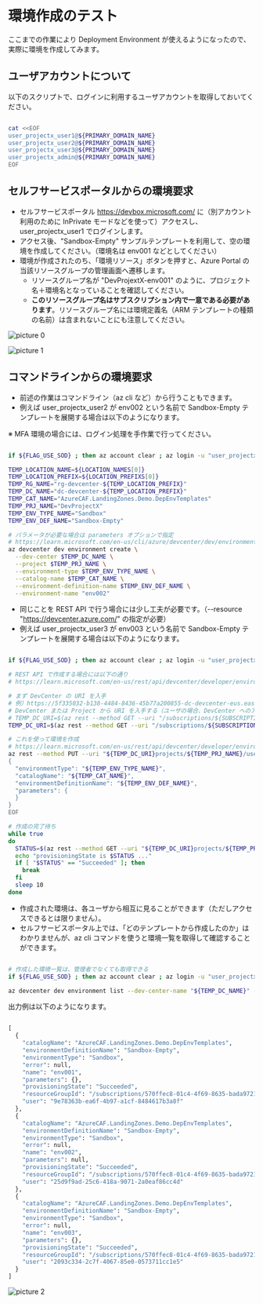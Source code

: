 # 環境作成のテスト

ここまでの作業により Deployment Environment が使えるようになったので、実際に環境を作成してみます。

## ユーザアカウントについて

以下のスクリプトで、ログインに利用するユーザアカウントを取得しておいてください。

```bash

cat <<EOF
user_projectx_user1@${PRIMARY_DOMAIN_NAME}
user_projectx_user2@${PRIMARY_DOMAIN_NAME}
user_projectx_user3@${PRIMARY_DOMAIN_NAME}
user_projectx_admin@${PRIMARY_DOMAIN_NAME}
EOF

```

## セルフサービスポータルからの環境要求

- セルフサービスポータル https://devbox.microsoft.com/ に（別アカウント利用のために InPrivate モードなどを使って）アクセスし、user_projectx_user1 でログインします。
- アクセス後、"Sandbox-Empty" サンプルテンプレートを利用して、空の環境を作成してください。（環境名は env001 などとしてください）
- 環境が作成されたのち、「環境リソース」ボタンを押すと、Azure Portal の当該リソースグループの管理画面へ遷移します。
  - リソースグループ名が "DevProjextX-env001" のように、プロジェクト名＋環境名となっていることを確認してください。
  - **このリソースグループ名はサブスクリプション内で一意である必要があります**。リソースグループ名には環境定義名（ARM テンプレートの種類の名前）は含まれないことにも注意してください。

![picture 0](./images/7dab1afe9649dc9543786d3fff71b54321d15520296baadbe895c715725ad637.png)  

![picture 1](./images/315dbf8157c2cc4c6c96175dce5ae5782f631415ea844178555a7ca6d8a6e40e.png)  

## コマンドラインからの環境要求

- 前述の作業はコマンドライン（az cli など）から行うこともできます。
- 例えば user_projectx_user2 が env002 という名前で Sandbox-Empty テンプレートを展開する場合は以下のようになります。

※ MFA 環境の場合には、ログイン処理を手作業で行ってください。

```bash

if ${FLAG_USE_SOD} ; then az account clear ; az login -u "user_projectx_user2@${PRIMARY_DOMAIN_NAME}" -p "${ADMIN_PASSWORD}" ; fi

TEMP_LOCATION_NAME=${LOCATION_NAMES[0]}
TEMP_LOCATION_PREFIX=${LOCATION_PREFIXS[0]}
TEMP_RG_NAME="rg-devcenter-${TEMP_LOCATION_PREFIX}"
TEMP_DC_NAME="dc-devcenter-${TEMP_LOCATION_PREFIX}"
TEMP_CAT_NAME="AzureCAF.LandingZones.Demo.DepEnvTemplates"
TEMP_PRJ_NAME="DevProjectX"
TEMP_ENV_TYPE_NAME="Sandbox"
TEMP_ENV_DEF_NAME="Sandbox-Empty"

# パラメータが必要な場合は parameters オプションで指定
# https://learn.microsoft.com/en-us/cli/azure/devcenter/dev/environment?view=azure-cli-latest#az-devcenter-dev-environment-create
az devcenter dev environment create \
  --dev-center $TEMP_DC_NAME \
  --project $TEMP_PRJ_NAME \
  --environment-type $TEMP_ENV_TYPE_NAME \
  --catalog-name $TEMP_CAT_NAME \
  --environment-definition-name $TEMP_ENV_DEF_NAME \
  --environment-name "env002"

```

- 同じことを REST API で行う場合には少し工夫が必要です。（--resource "https://devcenter.azure.com/" の指定が必要）
- 例えば user_projectx_user3 が env003 という名前で Sandbox-Empty テンプレートを展開する場合は以下のようになります。

```bash

if ${FLAG_USE_SOD} ; then az account clear ; az login -u "user_projectx_user3@${PRIMARY_DOMAIN_NAME}" -p "${ADMIN_PASSWORD}" ; fi

# REST API で作成する場合には以下の通り
# https://learn.microsoft.com/en-us/rest/api/devcenter/developer/environments/create-or-replace-environment?tabs=HTTP

# まず DevCenter の URI を入手
# 例）https://5f335032-b138-4484-8436-45b77a200855-dc-devcenter-eus.eastus.devcenter.azure.com/
# DevCenter または Project から URI を入手する（ユーザの場合、DevCenter へのアクセス権がないのでプロジェクトから拾う）
# TEMP_DC_URI=$(az rest --method GET --uri "/subscriptions/${SUBSCRIPTION_ID_DEV1}/resourceGroups/${TEMP_RG_NAME}/providers/Microsoft.DevCenter/devcenters/${TEMP_DC_NAME}?api-version=2023-04-01" --query properties.devCenterUri -o tsv)
TEMP_DC_URI=$(az rest --method GET --uri "/subscriptions/${SUBSCRIPTION_ID_DEV1}/resourceGroups/${TEMP_RG_NAME}/providers/Microsoft.DevCenter/projects/${TEMP_PRJ_NAME}?api-version=2023-04-01" --query properties.devCenterUri -o tsv)

# これを使って環境を作成
# https://learn.microsoft.com/en-us/rest/api/devcenter/developer/environments/create-or-replace-environment?tabs=HTTP
az rest --method PUT --uri "${TEMP_DC_URI}projects/${TEMP_PRJ_NAME}/users/me/environments/env003?api-version=2023-04-01" --resource "https://devcenter.azure.com/" --body @- <<EOF
{
  "environmentType": "${TEMP_ENV_TYPE_NAME}",
  "catalogName": "${TEMP_CAT_NAME}",
  "environmentDefinitionName": "${TEMP_ENV_DEF_NAME}",
  "parameters": {
  }
}
EOF

# 作成の完了待ち
while true
do
  STATUS=$(az rest --method GET --uri "${TEMP_DC_URI}projects/${TEMP_PRJ_NAME}/users/me/environments/env003?api-version=2023-04-01" --resource "https://devcenter.azure.com/" --query provisioningState -o tsv)
  echo "provisioningState is $STATUS ..."
  if [ "$STATUS" == "Succeeded" ]; then
    break
  fi
  sleep 10
done

```

- 作成された環境は、各ユーザから相互に見ることができます（ただしアクセスできるとは限りません）。
- セルフサービスポータル上では、「どのテンプレートから作成したのか」はわかりませんが、az cli コマンドを使うと環境一覧を取得して確認することができます。

```bash

# 作成した環境一覧は、管理者でなくても取得できる
if ${FLAG_USE_SOD} ; then az account clear ; az login -u "user_projectx_user1@${PRIMARY_DOMAIN_NAME}" -p "${ADMIN_PASSWORD}" ; fi

az devcenter dev environment list --dev-center-name "${TEMP_DC_NAME}" --project-name "${TEMP_PRJ_NAME}"

```

出力例は以下のようになります。

```cmd

[
  {
    "catalogName": "AzureCAF.LandingZones.Demo.DepEnvTemplates",
    "environmentDefinitionName": "Sandbox-Empty",
    "environmentType": "Sandbox",
    "error": null,
    "name": "env001",
    "parameters": {},
    "provisioningState": "Succeeded",
    "resourceGroupId": "/subscriptions/570ffec8-01c4-4f69-8635-bada97215d86/resourceGroups/devprojectx-env001",
    "user": "9e78363b-ea6f-4b97-a1cf-8484617b3a8f"
  },
  {
    "catalogName": "AzureCAF.LandingZones.Demo.DepEnvTemplates",
    "environmentDefinitionName": "Sandbox-Empty",
    "environmentType": "Sandbox",
    "error": null,
    "name": "env002",
    "parameters": null,
    "provisioningState": "Succeeded",
    "resourceGroupId": "/subscriptions/570ffec8-01c4-4f69-8635-bada97215d86/resourceGroups/devprojectx-env002",
    "user": "25d9f9ad-25c6-418a-9071-2a0eaf86cc4d"
  },
  {
    "catalogName": "AzureCAF.LandingZones.Demo.DepEnvTemplates",
    "environmentDefinitionName": "Sandbox-Empty",
    "environmentType": "Sandbox",
    "error": null,
    "name": "env003",
    "parameters": {},
    "provisioningState": "Succeeded",
    "resourceGroupId": "/subscriptions/570ffec8-01c4-4f69-8635-bada97215d86/resourceGroups/devprojectx-env003",
    "user": "2093c334-2c7f-4067-85e0-0573711cc1e5"
  }
]

```

![picture 2](./images/a82edd11252dc8b9df4ffcfb618886fc0080e71361ca3497c7766b9ed9fc57a7.png)  

